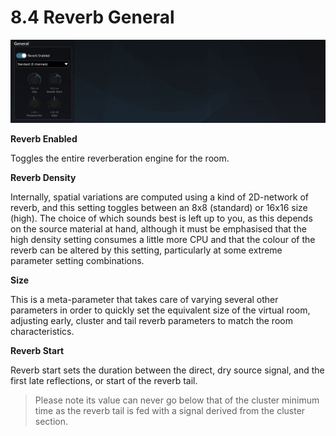 # 8.4 Reverb General

![](include/SpatRevolution_UserGuide_-150.jpg)

**Reverb Enabled**

Toggles the entire reverberation engine for the room.

**Reverb Density**

Internally, spatial variations are computed using a kind of 2D-network of reverb, and this setting toggles between an 8x8 (standard) or 16x16 size (high). 
The choice of which sounds best is left up to you, as this depends on the source material at hand, although it must be emphasised that the high density setting consumes a little more CPU and that the colour of the reverb can be altered by this setting, particularly at some extreme parameter setting combinations.

**Size**

This is a meta-parameter that takes care of varying several other parameters in order to quickly set the equivalent size of the virtual room, adjusting early, cluster and tail reverb parameters to match the room characteristics.

**Reverb Start**

Reverb start sets the duration between the direct, dry source signal, and the first late reflections, or start of the reverb tail. 

> Please note its value can never go below that of the cluster minimum time as the reverb tail is fed with a signal derived from the cluster section.

